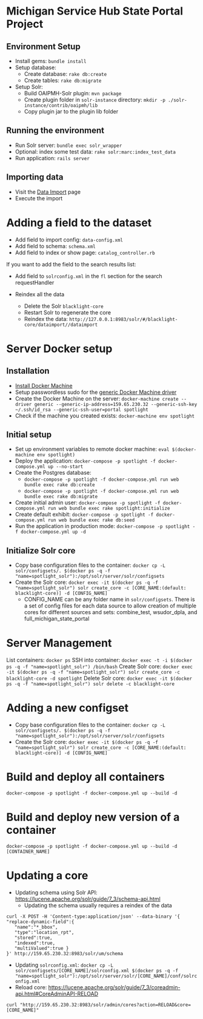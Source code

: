 # Michigan Service Hub State Portal Project

## Environment Setup

* Install gems: `bundle install`
* Setup database:
    * Create database: `rake db:create`
    * Create tables: `rake db:migrate`
* Setup Solr:
    * Build OAIPMH-Solr plugin: `mvn package`
    * Create plugin folder in `solr-instance` directory: `mkdir -p ./solr-instance/contrib/oaipmh/lib`
    * Copy plugin jar to the plugin lib folder
    
## Running the environment

* Run Solr server: `bundle exec solr_wrapper`
* Optional: index some test data: `rake solr:marc:index_test_data`
* Run application: `rails server` 

## Importing data

* Visit the [Data Import](http://127.0.0.1:8983/solr/#/blacklight-core/dataimport//dataimport) page
* Execute the import

# Adding a field to the dataset

* Add field to import config: `data-config.xml`
* Add field to schema: `schema.xml`
* Add field to index or show page: `catalog_controller.rb`

If you want to add the field to the search results list:

* Add field to `solrconfig.xml` in the `fl` section for the search requestHandler

* Reindex all the data
    * Delete the Solr `blacklight-core`
    * Restart Solr to regenerate the core
    * Reindex the data: `http://127.0.0.1:8983/solr/#/blacklight-core/dataimport//dataimport`

# Server Docker setup

## Installation

* [Install Docker Machine](https://docs.docker.com/machine/install-machine/)
* Setup passwordless sudo for the [generic Docker Machine driver](https://docs.docker.com/machine/drivers/generic/)
* Create the Docker Machine on the server: `docker-machine create --driver generic --generic-ip-address=159.65.230.32 --generic-ssh-key ~/.ssh/id_rsa --generic-ssh-user=portal spotlight`
* Check if the machine you created exists: `docker-machine env spotlight`

## Initial setup

* Set up environment variables to remote docker machine: `eval $(docker-machine env spotlight)`
* Deploy the application: `docker-compose -p spotlight -f docker-compose.yml up --no-start`
* Create the Postgres database:
    * `docker-compose -p spotlight -f docker-compose.yml run web bundle exec rake db:create`
    * `docker-compose -p spotlight -f docker-compose.yml run web bundle exec rake db:migrate`
* Create initial admin user: `docker-compose -p spotlight -f docker-compose.yml run web bundle exec rake spotlight:initialize`
* Create default exhibit: `docker-compose -p spotlight -f docker-compose.yml run web bundle exec rake db:seed`
* Run the application in production mode: `docker-compose -p spotlight -f docker-compose.yml up -d`

## Initialize Solr core

* Copy base configuration files to the container: `docker cp -L solr/configsets/. $(docker ps -q -f "name=spotlight_solr"):/opt/solr/server/solr/configsets`
* Create the Solr core: `docker exec -it $(docker ps -q -f "name=spotlight_solr") solr create_core -c [CORE_NAME:(default: blacklight-core)] -d [CONFIG_NAME]`
    * CONFIG_NAME can be any folder name in `solr/configsets`. There is a set of config files for each data source to allow creation of multiple cores for different sources and sets: combine_test, wsudor_dpla, and full_michigan_state_portal

# Server Management

List containers: `docker ps`
SSH into container: `docker exec -t -i $(docker ps -q -f "name=spotlight_solr") /bin/bash`
Create Solr core: `docker exec -it $(docker ps -q -f "name=spotlight_solr") solr create_core -c blacklight-core -d spotlight`
Delete Solr core: `docker exec -it $(docker ps -q -f "name=spotlight_solr") solr delete -c blacklight-core`

# Adding a new configset

* Copy base configuration files to the container: `docker cp -L solr/configsets/. $(docker ps -q -f "name=spotlight_solr"):/opt/solr/server/solr/configsets`
* Create the Solr core: `docker exec -it $(docker ps -q -f "name=spotlight_solr") solr create_core -c [CORE_NAME:(default: blacklight-core)] -d [CONFIG_NAME]`

# Build and deploy all containers

`docker-compose -p spotlight -f docker-compose.yml up --build -d`

# Build and deploy new version of a container

`docker-compose -p spotlight -f docker-compose.yml up --build -d [CONTAINER_NAME]`

# Updating a core

* Updating schema using Solr API: https://lucene.apache.org/solr/guide/7_3/schema-api.html
    * Updating the schema usually requires a reindex of the data
```
curl -X POST -H 'Content-type:application/json' --data-binary '{
"replace-dynamic-field":{
   "name":"*_bbox",
   "type":"location_rpt",
   "stored":true,
   "indexed":true,
   "multiValued":true }
}' http://159.65.230.32:8983/solr/um/schema
```
* Updating `solrconfig.xml`: `docker cp -L solr/configsets/[CORE_NAME]/solrconfig.xml $(docker ps -q -f "name=spotlight_solr"):/opt/solr/server/solr/[CORE_NAME]/conf/solrconfig.xml`
* Reload core: https://lucene.apache.org/solr/guide/7_3/coreadmin-api.html#CoreAdminAPI-RELOAD
```
curl "http://159.65.230.32:8983/solr/admin/cores?action=RELOAD&core=[CORE_NAME]"
```
